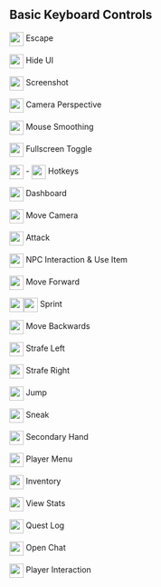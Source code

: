 Basic Keyboard Controls
---

<img height="25" style="vertical-align:middle" src="img/controls/keyboard/key_ESC.png"> Escape

<img height="25" style="vertical-align:middle" src="img/controls/keyboard/key_F1.png"> Hide UI

<img height="25" style="vertical-align:middle" src="img/controls/keyboard/key_F2.png"> Screenshot

<img height="25" style="vertical-align:middle" src="img/controls/keyboard/key_F5.png"> Camera Perspective

<img height="25" style="vertical-align:middle" src="img/controls/keyboard/key_F8.png"> Mouse Smoothing

<img height="25" style="vertical-align:middle" src="img/controls/keyboard/key_F11.png"> Fullscreen Toggle

<img height="25" style="vertical-align:middle" src="img/controls/keyboard/key_1.png"> - <img height="25" style="vertical-align:middle" src="img/controls/keyboard/key_9.png"> Hotkeys

<img height="25" style="vertical-align:middle" src="img/controls/keyboard/key_0.png"> Dashboard

<img height="25" style="vertical-align:middle" src="img/controls/keyboard/key_CLICK-0.png"> Move Camera

<img height="25" style="vertical-align:middle" src="img/controls/keyboard/key_CLICK-L.png"> Attack

<img height="25" style="vertical-align:middle" src="img/controls/keyboard/key_CLICK-R.png"> NPC Interaction & Use Item

<img height="25" style="vertical-align:middle" src="img/controls/keyboard/key-letter_W.png"> Move Forward

<img height="25" style="vertical-align:middle" src="img/controls/keyboard/key-letter_W.png"><img height="25" style="vertical-align:middle" src="img/controls/keyboard/key-letter_W.png"> Sprint

<img height="25" style="vertical-align:middle" src="img/controls/keyboard/key-letter_S.png"> Move Backwards

<img height="25" style="vertical-align:middle" src="img/controls/keyboard/key-letter_A.png"> Strafe Left

<img height="25" style="vertical-align:middle" src="img/controls/keyboard/key-letter_D.png"> Strafe Right

<img height="25" style="vertical-align:middle" src="img/controls/keyboard/key_SPACE.png"> Jump

<img height="25" style="vertical-align:middle" src="img/controls/keyboard/key_SHIFT.png"> Sneak

<img height="25" style="vertical-align:middle" src="img/controls/keyboard/key-letter_F.png"> Secondary Hand

<img height="25" style="vertical-align:middle" src="img/controls/keyboard/key-letter_R.png"> Player Menu

<img height="25" style="vertical-align:middle" src="img/controls/keyboard/key-letter_E.png"> Inventory

<img height="25" style="vertical-align:middle" src="img/controls/keyboard/key-letter_P.png"> View Stats

<img height="25" style="vertical-align:middle" src="img/controls/keyboard/key-letter_L.png"> Quest Log

<img height="25" style="vertical-align:middle" src="img/controls/keyboard/key-letter_T.png"> Open Chat

<img height="25" style="vertical-align:middle" src="img/controls/keyboard/key-letter_I.png"> Player Interaction
